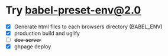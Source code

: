 # Try babel-preset-env@2.0

- [x] Generate html files to each browsers directory (BABEL_ENV)
- [x] production build and uglify
- [ ] ~~dev-server~~
- [x] ghpage deploy
